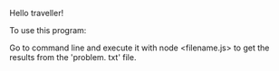 

Hello traveller!

To use this program:

Go to command line and execute it with node <filename.js> to get the results from the 'problem. txt' file.
